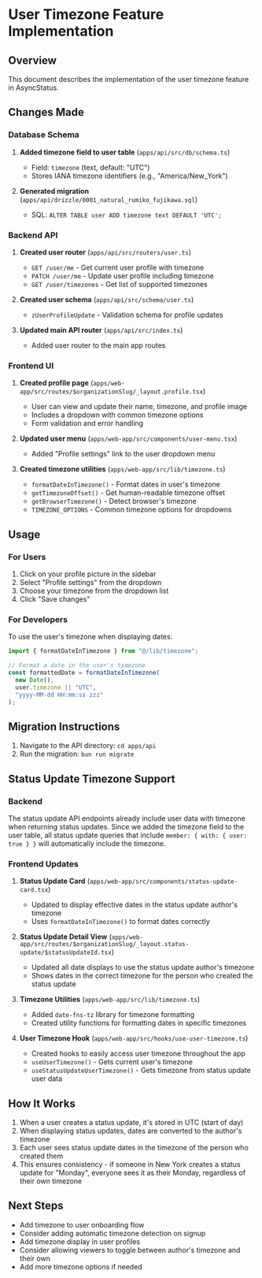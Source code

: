 # User Timezone Feature Implementation

## Overview
This document describes the implementation of the user timezone feature in AsyncStatus.

## Changes Made

### Database Schema
1. **Added timezone field to user table** (`apps/api/src/db/schema.ts`)
   - Field: `timezone` (text, default: "UTC")
   - Stores IANA timezone identifiers (e.g., "America/New_York")

2. **Generated migration** (`apps/api/drizzle/0001_natural_rumiko_fujikawa.sql`)
   - SQL: `ALTER TABLE user ADD timezone text DEFAULT 'UTC';`

### Backend API
1. **Created user router** (`apps/api/src/routers/user.ts`)
   - `GET /user/me` - Get current user profile with timezone
   - `PATCH /user/me` - Update user profile including timezone
   - `GET /user/timezones` - Get list of supported timezones

2. **Created user schema** (`apps/api/src/schema/user.ts`)
   - `zUserProfileUpdate` - Validation schema for profile updates

3. **Updated main API router** (`apps/api/src/index.ts`)
   - Added user router to the main app routes

### Frontend UI
1. **Created profile page** (`apps/web-app/src/routes/$organizationSlug/_layout.profile.tsx`)
   - User can view and update their name, timezone, and profile image
   - Includes a dropdown with common timezone options
   - Form validation and error handling

2. **Updated user menu** (`apps/web-app/src/components/user-menu.tsx`)
   - Added "Profile settings" link to the user dropdown menu

3. **Created timezone utilities** (`apps/web-app/src/lib/timezone.ts`)
   - `formatDateInTimezone()` - Format dates in user's timezone
   - `getTimezoneOffset()` - Get human-readable timezone offset
   - `getBrowserTimezone()` - Detect browser's timezone
   - `TIMEZONE_OPTIONS` - Common timezone options for dropdowns

## Usage

### For Users
1. Click on your profile picture in the sidebar
2. Select "Profile settings" from the dropdown
3. Choose your timezone from the dropdown list
4. Click "Save changes"

### For Developers
To use the user's timezone when displaying dates:

```typescript
import { formatDateInTimezone } from "@/lib/timezone";

// Format a date in the user's timezone
const formattedDate = formatDateInTimezone(
  new Date(), 
  user.timezone || "UTC",
  "yyyy-MM-dd HH:mm:ss zzz"
);
```

## Migration Instructions
1. Navigate to the API directory: `cd apps/api`
2. Run the migration: `bun run migrate`

## Status Update Timezone Support

### Backend
The status update API endpoints already include user data with timezone when returning status updates. Since we added the timezone field to the user table, all status update queries that include `member: { with: { user: true } }` will automatically include the timezone.

### Frontend Updates
1. **Status Update Card** (`apps/web-app/src/components/status-update-card.tsx`)
   - Updated to display effective dates in the status update author's timezone
   - Uses `formatDateInTimezone()` to format dates correctly

2. **Status Update Detail View** (`apps/web-app/src/routes/$organizationSlug/_layout.status-update/$statusUpdateId.tsx`)
   - Updated all date displays to use the status update author's timezone
   - Shows dates in the correct timezone for the person who created the status update

3. **Timezone Utilities** (`apps/web-app/src/lib/timezone.ts`)
   - Added `date-fns-tz` library for timezone formatting
   - Created utility functions for formatting dates in specific timezones

4. **User Timezone Hook** (`apps/web-app/src/hooks/use-user-timezone.ts`)
   - Created hooks to easily access user timezone throughout the app
   - `useUserTimezone()` - Gets current user's timezone
   - `useStatusUpdateUserTimezone()` - Gets timezone from status update user data

## How It Works
1. When a user creates a status update, it's stored in UTC (start of day)
2. When displaying status updates, dates are converted to the author's timezone
3. Each user sees status update dates in the timezone of the person who created them
4. This ensures consistency - if someone in New York creates a status update for "Monday", everyone sees it as their Monday, regardless of their own timezone

## Next Steps
- Add timezone to user onboarding flow
- Consider adding automatic timezone detection on signup
- Add timezone display in user profiles
- Consider allowing viewers to toggle between author's timezone and their own
- Add more timezone options if needed